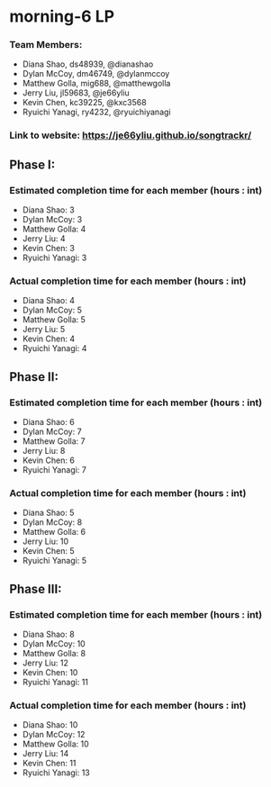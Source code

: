 # morning-6 LP

### Team Members:
- Diana Shao, ds48939, @dianashao
- Dylan McCoy, dm46749, @dylanmccoy
- Matthew Golla, mig688, @matthewgolla
- Jerry Liu, jl59683, @je66yliu
- Kevin Chen, kc39225, @kxc3568
- Ryuichi Yanagi, ry4232, @ryuichiyanagi

### Link to website: https://je66yliu.github.io/songtrackr/

## Phase I: 
### Estimated completion time for each member (hours : int)
- Diana Shao: 3
- Dylan McCoy: 3
- Matthew Golla: 4
- Jerry Liu: 4
- Kevin Chen: 3
- Ryuichi Yanagi: 3
### Actual completion time for each member (hours : int)
- Diana Shao: 4
- Dylan McCoy: 5
- Matthew Golla: 5
- Jerry Liu: 5
- Kevin Chen: 4
- Ryuichi Yanagi: 4

## Phase II: 
### Estimated completion time for each member (hours : int)
- Diana Shao: 6
- Dylan McCoy: 7
- Matthew Golla: 7
- Jerry Liu: 8
- Kevin Chen: 6
- Ryuichi Yanagi: 7
### Actual completion time for each member (hours : int)
- Diana Shao: 5
- Dylan McCoy: 8
- Matthew Golla: 6
- Jerry Liu: 10
- Kevin Chen: 5
- Ryuichi Yanagi: 5

## Phase III: 
### Estimated completion time for each member (hours : int)
- Diana Shao: 8
- Dylan McCoy: 10
- Matthew Golla: 8
- Jerry Liu: 12
- Kevin Chen: 10
- Ryuichi Yanagi: 11
### Actual completion time for each member (hours : int)
- Diana Shao: 10
- Dylan McCoy: 12
- Matthew Golla: 10
- Jerry Liu: 14
- Kevin Chen: 11
- Ryuichi Yanagi: 13

